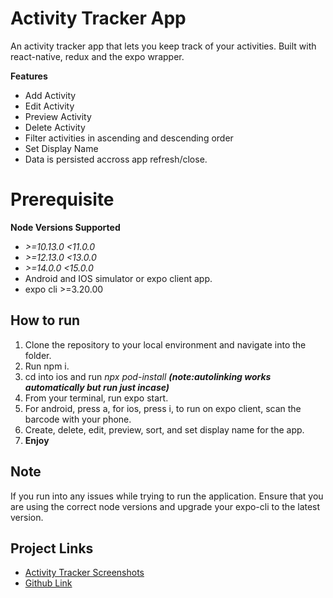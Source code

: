 # Activity Tracker App

An activity tracker app that lets you keep track of your activities. Built with react-native, redux and the expo wrapper.

**Features**

- Add Activity
- Edit Activity
- Preview Activity
- Delete Activity
- Filter activities in ascending and descending order
- Set Display Name
- Data is persisted accross app refresh/close.

# Prerequisite

**Node Versions Supported**

- _>=10.13.0 <11.0.0_
- _>=12.13.0 <13.0.0_
- _>=14.0.0 <15.0.0_
- Android and IOS simulator or expo client app.
- expo cli >=3.20.00

## How to run

1.  Clone the repository to your local environment and navigate into the folder.
2.  Run npm i.
3.  cd into ios and run _npx pod-install_ **_(note:autolinking works automatically but run just incase)_**
4.  From your terminal, run expo start.
5.  For android, press a, for ios, press i, to run on expo client, scan the barcode with your phone.
6.  Create, delete, edit, preview, sort, and set display name for the app.
7.  **Enjoy**

## Note

If you run into any issues while trying to run the application. Ensure that you are using the correct node versions and upgrade your expo-cli to the latest version.

## Project Links

- [Activity Tracker Screenshots](https://drive.google.com/drive/folders/1U7lTNSJ1vHr3G0x7vW7j15xb5yWMaCJB?usp=sharing)
- [Github Link](https://github.com/themmyloluwaa/activity-tracker)
